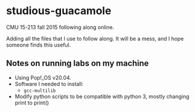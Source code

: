 # studious-guacamole
CMU 15-213 fall 2015 following along online.

Adding all the files that I use to follow along. It will be a mess, and I hope someone finds this useful.

## Notes on running labs on my machine
- Using Pop!_OS v20.04.
- Software I needed to install:
    - `gcc-multilib`
- Modify python scripts to be compatible with python 3, mostly changing print to print()